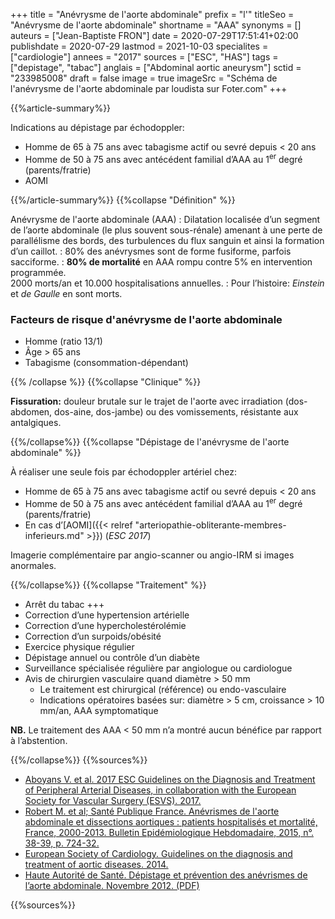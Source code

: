 +++
title = "Anévrysme de l'aorte abdominale"
prefix = "l'"
titleSeo = "Anévrysme de l'aorte abdominale"
shortname = "AAA"
synonyms = []
auteurs = ["Jean-Baptiste FRON"]
date = 2020-07-29T17:51:41+02:00
publishdate = 2020-07-29
lastmod = 2021-10-03
specialites = ["cardiologie"]
annees = "2017"
sources = ["ESC", "HAS"]
tags = ["depistage", "tabac"]
anglais = ["Abdominal aortic aneurysm"]
sctid = "233985008"
draft = false
image = true
imageSrc = "Schéma de l'anévrysme de l'aorte abdominale par loudista sur Foter.com"
+++

{{%article-summary%}}

Indications au dépistage par échodoppler:

- Homme de 65 à 75 ans avec tabagisme actif ou sevré depuis < 20 ans
- Homme de 50 à 75 ans avec antécédent familial d’AAA au 1<sup>er</sup> degré (parents/fratrie)
- AOMI

{{%/article-summary%}}
{{%collapse "Définition" %}}

Anévrysme de l'aorte abdominale (AAA)
: Dilatation localisée d’un segment de l’aorte abdominale (le plus souvent sous-rénale) amenant à une perte de parallélisme des bords, des turbulences du flux sanguin et ainsi la formation d’un caillot.
: 80% des anévrysmes sont de forme fusiforme, parfois sacciforme.
: **80% de mortalité** en AAA rompu contre 5% en intervention programmée.  
2000 morts/an et 10.000 hospitalisations annuelles.
: Pour l’histoire: *Einstein* et *de Gaulle* en sont morts.

### Facteurs de risque d'anévrysme de l'aorte abdominale

- Homme (ratio 13/1)
- Âge > 65 ans
- Tabagisme (consommation-dépendant)

{{% /collapse %}}
{{%collapse "Clinique" %}}

**Fissuration:** douleur brutale sur le trajet de l'aorte avec irradiation (dos-abdomen, dos-aine, dos-jambe) ou des vomissements, résistante aux antalgiques.

{{%/collapse%}}
{{%collapse "Dépistage de l'anévrysme de l'aorte abdominale" %}}

À réaliser une seule fois par échodoppler artériel chez:

- Homme de 65 à 75 ans avec tabagisme actif ou sevré depuis < 20 ans
- Homme de 50 à 75 ans avec antécédent familial d’AAA au 1<sup>er</sup> degré (parents/fratrie)
- En cas d’[AOMI]({{< relref "arteriopathie-obliterante-membres-inferieurs.md" >}}) (*ESC 2017*)

Imagerie complémentaire par angio-scanner ou angio-IRM si images anormales.

{{%/collapse%}}
{{%collapse "Traitement" %}}

- Arrêt du tabac +++
- Correction d’une hypertension artérielle
- Correction d’une hypercholestérolémie
- Correction d’un surpoids/obésité
- Exercice physique régulier
- Dépistage annuel ou contrôle d’un diabète
- Surveillance spécialisée régulière par angiologue ou cardiologue
- Avis de chirurgien vasculaire quand diamètre > 50 mm
  - Le traitement est chirurgical (référence) ou endo-vasculaire
  - Indications opératoires basées sur: diamètre > 5 cm, croissance > 10 mm/an, AAA symptomatique

**NB.** Le traitement des AAA < 50 mm n’a montré aucun bénéfice par rapport à l’abstention.

{{%/collapse%}}
{{%sources%}}

- [Aboyans V. et al. 2017 ESC Guidelines on the Diagnosis and Treatment of Peripheral Arterial Diseases, in collaboration with the European Society for Vascular Surgery (ESVS). 2017.](https://doi.org/10.1093/eurheartj/ehx095)
- [Robert M. et al; Santé Publique France. Anévrismes de l'aorte abdominale et dissections aortiques : patients hospitalisés et mortalité, France, 2000-2013. Bulletin Epidémiologique Hebdomadaire, 2015, n°. 38-39, p. 724-32.](https://www.santepubliquefrance.fr/maladies-et-traumatismes/maladies-cardiovasculaires-et-accident-vasculaire-cerebral/anevrisme-de-l-aorte-abdominale/documents/article/anevrismes-de-l-aorte-abdominale-et-dissections-aortiques-patients-hospitalises-et-mortalite-france-2000-2013)
- [European Society of Cardiology. Guidelines on the diagnosis and treatment of aortic diseases. 2014.](https://doi.org/10.1093/eurheartj/ehu281)
- [Haute Autorité de Santé. Dépistage et prévention des anévrismes de l’aorte abdominale. Novembre 2012. (PDF)](https://www.has-sante.fr/upload/docs/application/pdf/2013-02/aaa_fiche_med_vfinale.pdf)

{{%sources%}}
